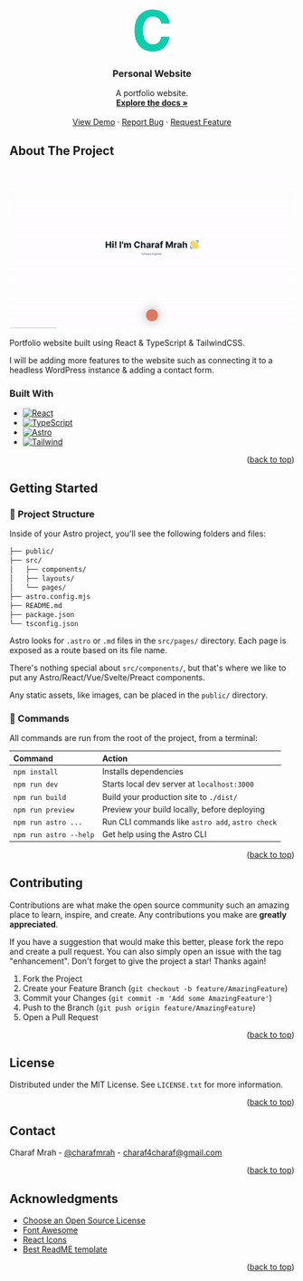 <a name="readme-top"></a>

<!-- PROJECT LOGO -->
<br />
<div align="center">
  <a href="https://github.com/charafmrah/charaf-mrah-portfolio">
    <img src="public/logo.png" alt="Logo" width="80" height="80">
  </a>

  <h3 align="center">Personal Website</h3>

  <p align="center">
    A portfolio website.
    <br />
    <a href="https://github.com/charafmrah/charaf-mrah-portfolio"><strong>Explore the docs »</strong></a>
    <br />
    <br />
    <a href="https://charafmrah.github.io/charaf-mrah-portfolio/">View Demo</a>
    ·
    <a href="https://github.com/charafmrah/charaf-mrah-portfolio/issues">Report Bug</a>
    ·
    <a href="https://github.com/charafmrah/charaf-mrah-portfolio/issues">Request Feature</a>
  </p>
</div>

<!-- ABOUT THE PROJECT -->

## About The Project

!["Portfolio website"](product.gif)

Portfolio website built using React & TypeScript & TailwindCSS.

I will be adding more features to the website such as connecting it to a headless WordPress instance & adding a contact form.

### Built With

- [![React][react.js]][react-url]
- [![TypeScript][typescript]][typescript-url]
- [![Astro][astro]][astro-url]
- [![Tailwind][tailwindcss.com]][tailwind-url]

<p align="right">(<a href="#readme-top">back to top</a>)</p>

<!-- GETTING STARTED -->

## Getting Started

### 🚀 Project Structure

Inside of your Astro project, you'll see the following folders and files:

```
├── public/
├── src/
│   ├── components/
│   ├── layouts/
│   └── pages/
├── astro.config.mjs
├── README.md
├── package.json
└── tsconfig.json
```

Astro looks for `.astro` or `.md` files in the `src/pages/` directory. Each page is exposed as a route based on its file name.

There's nothing special about `src/components/`, but that's where we like to put any Astro/React/Vue/Svelte/Preact components.

Any static assets, like images, can be placed in the `public/` directory.

### 🧞 Commands

All commands are run from the root of the project, from a terminal:

| Command                | Action                                           |
| :--------------------- | :----------------------------------------------- |
| `npm install`          | Installs dependencies                            |
| `npm run dev`          | Starts local dev server at `localhost:3000`      |
| `npm run build`        | Build your production site to `./dist/`          |
| `npm run preview`      | Preview your build locally, before deploying     |
| `npm run astro ...`    | Run CLI commands like `astro add`, `astro check` |
| `npm run astro --help` | Get help using the Astro CLI                     |


<p align="right">(<a href="#readme-top">back to top</a>)</p>

<!-- CONTRIBUTING -->

## Contributing

Contributions are what make the open source community such an amazing place to learn, inspire, and create. Any contributions you make are **greatly appreciated**.

If you have a suggestion that would make this better, please fork the repo and create a pull request. You can also simply open an issue with the tag "enhancement".
Don't forget to give the project a star! Thanks again!

1. Fork the Project
2. Create your Feature Branch (`git checkout -b feature/AmazingFeature`)
3. Commit your Changes (`git commit -m 'Add some AmazingFeature'`)
4. Push to the Branch (`git push origin feature/AmazingFeature`)
5. Open a Pull Request

<p align="right">(<a href="#readme-top">back to top</a>)</p>

<!-- LICENSE -->

## License

Distributed under the MIT License. See `LICENSE.txt` for more information.

<p align="right">(<a href="#readme-top">back to top</a>)</p>

<!-- CONTACT -->

## Contact

Charaf Mrah - [@charafmrah](https://twitter.com/charafmrah) - charaf4charaf@gmail.com

<p align="right">(<a href="#readme-top">back to top</a>)</p>

<!-- ACKNOWLEDGMENTS -->

## Acknowledgments

- [Choose an Open Source License](https://choosealicense.com)
- [Font Awesome](https://fontawesome.com)
- [React Icons](https://react-icons.github.io/react-icons/search)
- [Best ReadME template](https://github.com/othneildrew/Best-README-Template)

<p align="right">(<a href="#readme-top">back to top</a>)</p>

<!-- MARKDOWN LINKS & IMAGES -->
<!-- https://www.markdownguide.org/basic-syntax/#reference-style-links -->

[react.js]: https://img.shields.io/badge/React-20232A?style=for-the-badge&logo=react&logoColor=61DAFB
[react-url]: https://reactjs.org/
[tailwindcss.com]: https://img.shields.io/badge/Tailwind-03a9f4?style=for-the-badge&logo=tailwindcss&logoColor=white
[tailwind-url]: https://tailwindcss.com
[typescript]: https://img.shields.io/badge/Typescript-0d47a1?style=for-the-badge&logo=typescript&logoColor=white
[typescript-url]: https://typescriptlang.com
[astro]: https://img.shields.io/badge/Astro-0d47a1?style=for-the-badge&logo=astro&logoColor=white
[astro-url]: https://astro.build